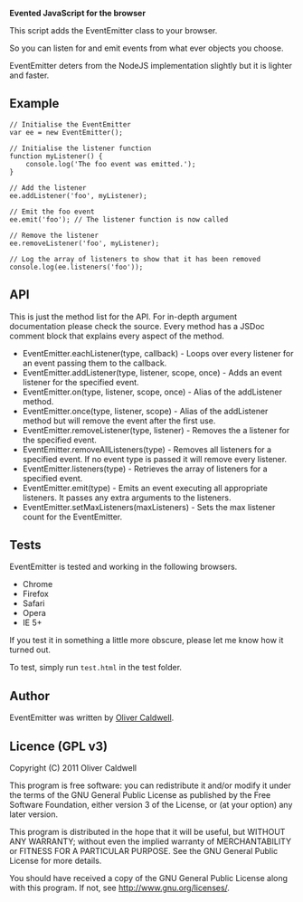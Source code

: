 **Evented JavaScript for the browser**

This script adds the EventEmitter class to your browser.

So you can listen for and emit events from what ever objects you choose.

EventEmitter deters from the NodeJS implementation slightly but it is lighter and faster.

## Example

	// Initialise the EventEmitter
	var ee = new EventEmitter();
	
	// Initialise the listener function
	function myListener() {
		console.log('The foo event was emitted.');
	}
	
	// Add the listener
	ee.addListener('foo', myListener);
	
	// Emit the foo event
	ee.emit('foo'); // The listener function is now called
	
	// Remove the listener
	ee.removeListener('foo', myListener);
	
	// Log the array of listeners to show that it has been removed
	console.log(ee.listeners('foo'));

## API

This is just the method list for the API. For in-depth argument documentation please check the source. Every method has a JSDoc comment block that explains every aspect of the method.

 * EventEmitter.eachListener(type, callback) - Loops over every listener for an event passing them to the callback.
 * EventEmitter.addListener(type, listener, scope, once) - Adds an event listener for the specified event.
 * EventEmitter.on(type, listener, scope, once) - Alias of the addListener method.
 * EventEmitter.once(type, listener, scope) - Alias of the addListener method but will remove the event after the first use.
 * EventEmitter.removeListener(type, listener) - Removes the a listener for the specified event.
 * EventEmitter.removeAllListeners(type) - Removes all listeners for a specified event. If no event type is passed it will remove every listener.
 * EventEmitter.listeners(type) - Retrieves the array of listeners for a specified event.
 * EventEmitter.emit(type) - Emits an event executing all appropriate listeners. It passes any extra arguments to the listeners.
 * EventEmitter.setMaxListeners(maxListeners) - Sets the max listener count for the EventEmitter.

## Tests

EventEmitter is tested and working in the following browsers.

 * Chrome
 * Firefox
 * Safari
 * Opera
 * IE 5+

If you test it in something a little more obscure, please let me know how it turned out.

To test, simply run `test.html` in the test folder.

## Author

EventEmitter was written by [Oliver Caldwell](http://olivercaldwell.co.uk/).

## Licence (GPL v3)

Copyright (C) 2011 Oliver Caldwell

This program is free software: you can redistribute it and/or modify
it under the terms of the GNU General Public License as published by
the Free Software Foundation, either version 3 of the License, or
(at your option) any later version.

This program is distributed in the hope that it will be useful,
but WITHOUT ANY WARRANTY; without even the implied warranty of
MERCHANTABILITY or FITNESS FOR A PARTICULAR PURPOSE.  See the
GNU General Public License for more details.

You should have received a copy of the GNU General Public License
along with this program. If not, see <http://www.gnu.org/licenses/>.